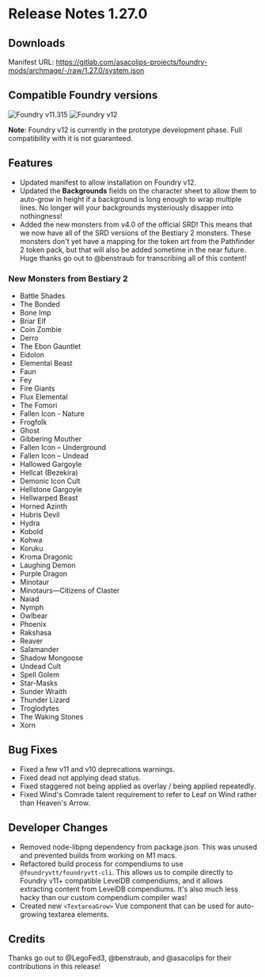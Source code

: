 # Release Notes 1.27.0

## Downloads

Manifest URL: https://gitlab.com/asacolips-projects/foundry-mods/archmage/-/raw/1.27.0/system.json

## Compatible Foundry versions

![Foundry v11.315](https://img.shields.io/badge/foundry-v11.315-green) ![Foundry v12](https://img.shields.io/badge/foundry-v12-yellow)

**Note**: Foundry v12 is currently in the prototype development phase. Full compatibility with it is not guaranteed.

## Features

- Updated manifest to allow installation on Foundry v12.
- Updated the **Backgrounds** fields on the character sheet to allow them to auto-grow in height if a background is long enough to wrap multiple lines. No longer will your backgrounds mysteriously disapper into nothingness!
- Added the new monsters from v4.0 of the official SRD! This means that we now have all of the SRD versions of the Bestiary 2 monsters. These monsters don't yet have a mapping for the token art from the Pathfinder 2 token pack, but that will also be added sometime in the near future. Huge thanks go out to @benstraub for transcribing all of this content!

### New Monsters from Bestiary 2

- Battle Shades
- The Bonded
- Bone Imp
- Briar Elf
- Coin Zombie
- Derro
- The Ebon Gauntlet
- Eidolon
- Elemental Beast
- Faun
- Fey
- Fire Giants
- Flux Elemental
- The Fomori
- Fallen Icon - Nature
- Frogfolk
- Ghost
- Gibbering Mouther
- Fallen Icon – Underground
- Fallen Icon – Undead
- Hallowed Gargoyle
- Hellcat (Bezekira)
- Demonic Icon Cult
- Hellstone Gargoyle
- Hellwarped Beast
- Horned Azinth
- Hubris Devil
- Hydra
- Kobold
- Kohwa
- Koruku
- Kroma Dragonic
- Laughing Demon
- Purple Dragon
- Minotaur
- Minotaurs—Citizens of Claster
- Naiad
- Nymph
- Owlbear
- Phoenix
- Rakshasa
- Reaver
- Salamander
- Shadow Mongoose
- Undead Cult
- Spell Golem
- Star-Masks
- Sunder Wraith
- Thunder Lizard
- Troglodytes
- The Waking Stones
- Xorn

## Bug Fixes

- Fixed a few v11 and v10 deprecations warnings.
- Fixed dead not applying dead status.
- Fixed staggered not being applied as overlay / being applied repeatedly.
- Fixed Wind's Comrade talent requirement to refer to Leaf on Wind rather than Heaven's Arrow.

## Developer Changes

- Removed node-libpng dependency from package.json. This was unused and prevented builds from working on M1 macs.
- Refactored build process for compendiums to use `@foundryvtt/foundryvtt-cli`. This allows us to compile directly to Foundry v11+ compatible LevelDB compendiums, and it allows extracting content from LevelDB compendiums. It's also much less hacky than our custom compendium compiler was!
- Created new `<TextareaGrow>` Vue component that can be used for auto-growing textarea elements.

## Credits

Thanks go out to @LegoFed3, @benstraub, and @asacolips for their contributions in this release!
